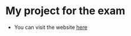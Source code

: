 # My project for the exam
- You can visit the website  [here](https://vekay1.github.io/Leasing-From-D-M.io/find.html)
